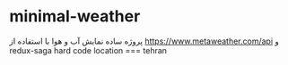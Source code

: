 # minimal-weather
پروژه ساده نمایش آب و هوا با استفاده از https://www.metaweather.com/api و redux-saga 
hard code location === tehran 



